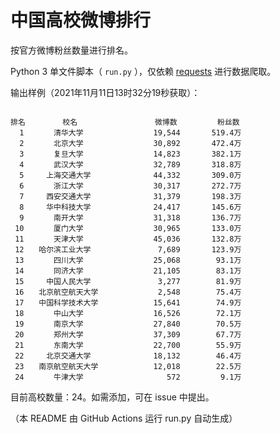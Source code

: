 
# 中国高校微博排行

按官方微博粉丝数量进行排名。

Python 3 单文件脚本（ `run.py` ），仅依赖 [requests](https://github.com/psf/requests) 进行数据爬取。

输出样例（2021年11月11日13时32分19秒获取）：

```

排名　　　　　校名　　　　　         微博数         粉丝数
  1　　　　清华大学　　　　         19,544       519.4万
  2　　　　北京大学　　　　         30,892       472.4万
  3　　　　复旦大学　　　　         14,823       382.1万
  4　　　　武汉大学　　　　         32,789       318.8万
  5　　　上海交通大学　　　         44,332       309.0万
  6　　　　浙江大学　　　　         30,317       272.7万
  7　　　西安交通大学　　　         31,379       198.3万
  8　　　华中科技大学　　　         24,417       145.6万
  9　　　　南开大学　　　　         31,318       136.7万
 10　　　　厦门大学　　　　         30,965       133.0万
 11　　　　天津大学　　　　         45,036       132.8万
 12　　哈尔滨工业大学　　　          7,689       123.9万
 13　　　　四川大学　　　　         25,068        93.1万
 14　　　　同济大学　　　　         21,105        83.1万
 15　　　中国人民大学　　　          3,277        81.9万
 16　　北京航空航天大学　　          2,548        75.4万
 17　　中国科学技术大学　　         15,641        74.9万
 18　　　　中山大学　　　　         16,526        72.1万
 19　　　　南京大学　　　　         27,840        70.5万
 20　　　　郑州大学　　　　         37,309        67.7万
 21　　　　东南大学　　　　         22,700        55.9万
 22　　　北京交通大学　　　         18,132        46.4万
 23　　南京航空航天大学　　         12,018        22.5万
 24　　　　牛津大学　　　　            572         9.1万

```

目前高校数量：24。如需添加，可在 issue 中提出。

（本 README 由 GitHub Actions 运行 run.py 自动生成）
